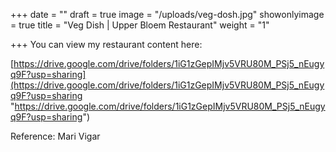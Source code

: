 +++
date = ""
draft = true
image = "/uploads/veg-dosh.jpg"
showonlyimage = true
title = "Veg Dish | Upper Bloem Restaurant"
weight = "1"

+++
You can view my restaurant content here:

[https://drive.google.com/drive/folders/1iG1zGepIMjv5VRU80M_PSj5_nEugyq9F?usp=sharing](https://drive.google.com/drive/folders/1iG1zGepIMjv5VRU80M_PSj5_nEugyq9F?usp=sharing "https://drive.google.com/drive/folders/1iG1zGepIMjv5VRU80M_PSj5_nEugyq9F?usp=sharing")

Reference: Mari Vigar
